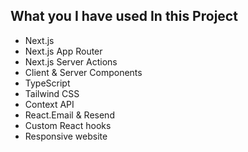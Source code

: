 ## What you I have used In this Project

- Next.js
- Next.js App Router
- Next.js Server Actions
- Client & Server Components
- TypeScript
- Tailwind CSS
- Context API
- React.Email & Resend
- Custom React hooks
- Responsive website

